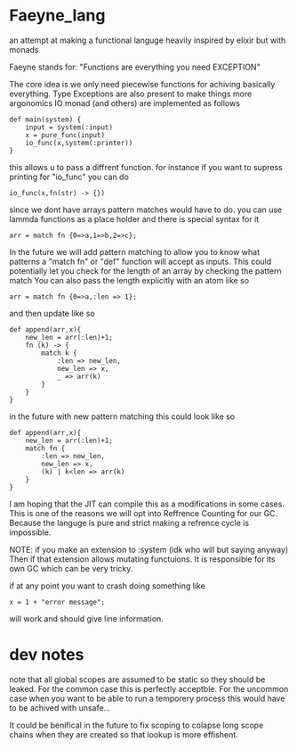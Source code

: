 # Faeyne_lang
an attempt at making a functional languge heavily inspired by elixir but with monads


Faeyne stands for: 
"Functions are everything you need EXCEPTION"


The core idea is we only need piecewise functions for achiving basically everything.
Type Exceptions are also present to make things more argonomics
IO monad (and others) are implemented as follows

```
def main(system) {
	input = system(:input)
	x = pure_func(input)
	io_func(x,system(:printer))
}
```

this allows u to pass a diffrent function. for instance if you want to supress printing for "io_func" you can do


```io_func(x,fn(str) -> {})```


since we dont have arrays pattern matches would have to do. you can use lammda functions as a place holder and there is special syntax for it


```
arr = match fn {0=>a,1=>b,2=>c};
```


In the future we will add pattern matching to allow you to know what patterns a "match fn" or "def" function will accept as inputs. This could potentially let you check for the length of an array by checking the pattern match
You can also pass the length explicitly with an atom like so


```
arr = match fn {0=>a,:len => 1};
```

and then update like so 

```
def append(arr,x){
	new_len = arr(:len)+1;
	fn (k) -> {
		match k {
			:len => new_len,
			new_len => x,
			_ => arr(k)
		} 
	}
}
```

in the future with new pattern matching this could look like so

```
def append(arr,x){
	new_len = arr(:len)+1;
	match fn {
		:len => new_len,
		new_len => x,
		(k) | k<len => arr(k)
	} 
}

```

I am hoping that the JIT can compile this as a modifications in some cases. This is one of the reasons we will opt into Reffrence Counting for our GC. Because the languge is pure and strict making a refrence cycle is impossible.

NOTE: if you make an extension to :system (idk who will but saying anyway)
Then if that extension allows mutating functuions. It is responsible for its own GC which can be very tricky.

if at any point you want to crash doing something like
```
x = 1 + "error message";
```
will work and should give line information.

# dev notes
note that all global scopes are assumed to be static so they should be leaked. For the common case this is perfectly acceptble. For the uncommon case when you want to be able to run a temporery process this would have to be achived with unsafe...

It could be benifical in the future to fix scoping to colapse long scope chains when they are created so that lookup is more effishent.
